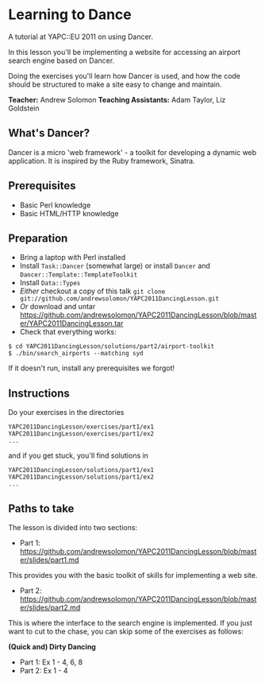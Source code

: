 Learning to Dance
=================

A tutorial at YAPC::EU 2011 on using Dancer.

In this lesson you'll be implementing a website for accessing an airport search engine based on Dancer.

Doing the exercises you'll learn how Dancer is used, and how the code should be structured to make a site easy to change and maintain. 

<b>Teacher:</b> Andrew Solomon <b>Teaching Assistants:</b> Adam Taylor, Liz Goldstein


What's Dancer?
--------------

Dancer is a micro 'web framework' - a toolkit for developing a dynamic web application.  It is inspired by the Ruby framework, Sinatra.

Prerequisites
-------------

* Basic Perl knowledge
* Basic HTML/HTTP knowledge

Preparation
-----------

* Bring a laptop with Perl installed
* Install ```Task::Dancer``` (somewhat large) or install ```Dancer``` and ```Dancer::Template::TemplateToolkit```
* Install ```Data::Types```
* *Either* checkout a copy of this talk ```git clone git://github.com/andrewsolomon/YAPC2011DancingLesson.git``` 
* *Or* download and untar https://github.com/andrewsolomon/YAPC2011DancingLesson/blob/master/YAPC2011DancingLesson.tar
* Check that everything works:

```
$ cd YAPC2011DancingLesson/solutions/part2/airport-toolkit
$ ./bin/search_airports --matching syd
```

If it doesn't run, install any prerequisites we forgot!

Instructions
------------
Do your exercises in the directories

```
YAPC2011DancingLesson/exercises/part1/ex1 
YAPC2011DancingLesson/exercises/part1/ex2
...
```
and if you get stuck, you'll find solutions in 

```
YAPC2011DancingLesson/solutions/part1/ex1 
YAPC2011DancingLesson/solutions/part1/ex2
...
```

Paths to take
-------------
The lesson is divided into two sections:

* Part 1: https://github.com/andrewsolomon/YAPC2011DancingLesson/blob/master/slides/part1.md 

This provides you with the basic toolkit of skills for implementing a web site. 

* Part 2: https://github.com/andrewsolomon/YAPC2011DancingLesson/blob/master/slides/part2.md

This is where the interface to the search engine is implemented. If you just want to cut to the chase, you can skip some of the exercises as follows:

<b>(Quick and) Dirty Dancing</b>

- Part 1: Ex 1 - 4, 6, 8
- Part 2: Ex 1 - 4
